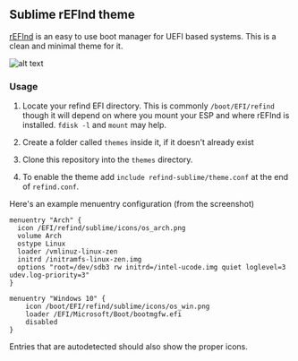 ## Sublime rEFInd theme

[rEFInd](http://www.rodsbooks.com/refind/) is an easy to use boot manager for UEFI
based systems. This is a clean and minimal theme for it.

![alt text](/preview.bmp "preview")

### Usage

 1. Locate your refind EFI directory. This is commonly `/boot/EFI/refind`
    though it will depend on where you mount your ESP and where rEFInd is
    installed. `fdisk -l` and `mount` may help.

 2. Create a folder called `themes` inside it, if it doesn't already exist

 3. Clone this repository into the `themes` directory.

 4. To enable the theme add `include refind-sublime/theme.conf` at the end of
    `refind.conf`.

Here's an example menuentry configuration (from the screenshot)

```nginx
menuentry "Arch" {
  icon /EFI/refind/sublime/icons/os_arch.png
  volume Arch
  ostype Linux
  loader /vmlinuz-linux-zen
  initrd /initramfs-linux-zen.img
  options "root=/dev/sdb3 rw initrd=/intel-ucode.img quiet loglevel=3 udev.log-priority=3"
}

menuentry "Windows 10" {
	icon /boot/EFI/refind/sublime/icons/os_win.png
	loader /EFI/Microsoft/Boot/bootmgfw.efi
	disabled
}

```

Entries that are autodetected should also show the proper icons.

